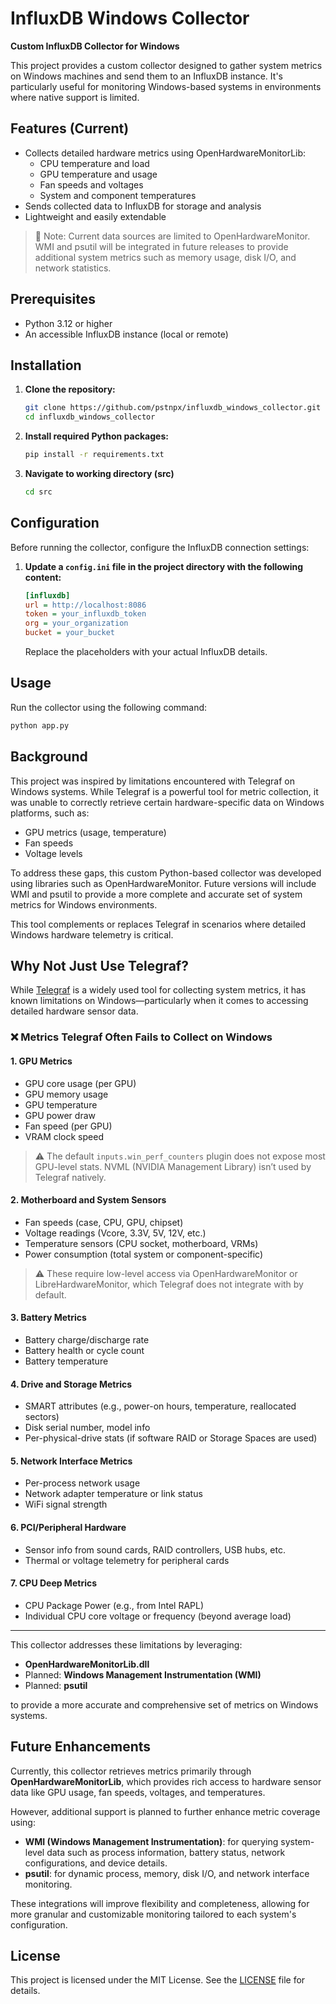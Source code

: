 # InfluxDB Windows Collector

**Custom InfluxDB Collector for Windows**

This project provides a custom collector designed to gather system metrics on Windows machines and send them to an InfluxDB instance. It's particularly useful for monitoring Windows-based systems in environments where native support is limited.

## Features (Current)

- Collects detailed hardware metrics using OpenHardwareMonitorLib:
  - CPU temperature and load
  - GPU temperature and usage
  - Fan speeds and voltages
  - System and component temperatures
- Sends collected data to InfluxDB for storage and analysis
- Lightweight and easily extendable

> 📌 Note: Current data sources are limited to OpenHardwareMonitor. WMI and psutil will be integrated in future releases to provide additional system metrics such as memory usage, disk I/O, and network statistics.

## Prerequisites

- Python 3.12 or higher
- An accessible InfluxDB instance (local or remote)

## Installation

1. **Clone the repository:**

   ```bash
   git clone https://github.com/pstnpx/influxdb_windows_collector.git
   cd influxdb_windows_collector
   ```

2. **Install required Python packages:**

   ```bash
   pip install -r requirements.txt
   ```

3. **Navigate to working directory (src)**

   ```bash
   cd src
   ```
## Configuration

Before running the collector, configure the InfluxDB connection settings:

1. **Update a `config.ini` file in the project directory with the following content:**

   ```ini
   [influxdb]
   url = http://localhost:8086
   token = your_influxdb_token
   org = your_organization
   bucket = your_bucket
   ```

   Replace the placeholders with your actual InfluxDB details.

## Usage

Run the collector using the following command:

```bash
python app.py
```

## Background

This project was inspired by limitations encountered with Telegraf on Windows systems. While Telegraf is a powerful tool for metric collection, it was unable to correctly retrieve certain hardware-specific data on Windows platforms, such as:

- GPU metrics (usage, temperature)
- Fan speeds
- Voltage levels

To address these gaps, this custom Python-based collector was developed using libraries such as OpenHardwareMonitor. Future versions will include WMI and psutil to provide a more complete and accurate set of system metrics for Windows environments.

This tool complements or replaces Telegraf in scenarios where detailed Windows hardware telemetry is critical.

## Why Not Just Use Telegraf?

While [Telegraf](https://github.com/influxdata/telegraf) is a widely used tool for collecting system metrics, it has known limitations on Windows—particularly when it comes to accessing detailed hardware sensor data.

### ❌ Metrics Telegraf Often Fails to Collect on Windows

#### 1. GPU Metrics
- GPU core usage (per GPU)
- GPU memory usage
- GPU temperature
- GPU power draw
- Fan speed (per GPU)
- VRAM clock speed

> ⚠️ The default `inputs.win_perf_counters` plugin does not expose most GPU-level stats. NVML (NVIDIA Management Library) isn’t used by Telegraf natively.

#### 2. Motherboard and System Sensors
- Fan speeds (case, CPU, GPU, chipset)
- Voltage readings (Vcore, 3.3V, 5V, 12V, etc.)
- Temperature sensors (CPU socket, motherboard, VRMs)
- Power consumption (total system or component-specific)

> ⚠️ These require low-level access via OpenHardwareMonitor or LibreHardwareMonitor, which Telegraf does not integrate with by default.

#### 3. Battery Metrics
- Battery charge/discharge rate
- Battery health or cycle count
- Battery temperature

#### 4. Drive and Storage Metrics
- SMART attributes (e.g., power-on hours, temperature, reallocated sectors)
- Disk serial number, model info
- Per-physical-drive stats (if software RAID or Storage Spaces are used)

#### 5. Network Interface Metrics
- Per-process network usage
- Network adapter temperature or link status
- WiFi signal strength

#### 6. PCI/Peripheral Hardware
- Sensor info from sound cards, RAID controllers, USB hubs, etc.
- Thermal or voltage telemetry for peripheral cards

#### 7. CPU Deep Metrics
- CPU Package Power (e.g., from Intel RAPL)
- Individual CPU core voltage or frequency (beyond average load)

---

This collector addresses these limitations by leveraging:
- **OpenHardwareMonitorLib.dll**
- Planned: **Windows Management Instrumentation (WMI)**
- Planned: **psutil**

to provide a more accurate and comprehensive set of metrics on Windows systems.

## Future Enhancements

Currently, this collector retrieves metrics primarily through **OpenHardwareMonitorLib**, which provides rich access to hardware sensor data like GPU usage, fan speeds, voltages, and temperatures.

However, additional support is planned to further enhance metric coverage using:

- **WMI (Windows Management Instrumentation)**: for querying system-level data such as process information, battery status, network configurations, and device details.
- **psutil**: for dynamic process, memory, disk I/O, and network interface monitoring.

These integrations will improve flexibility and completeness, allowing for more granular and customizable monitoring tailored to each system's configuration.

## License

This project is licensed under the MIT License. See the [LICENSE](LICENSE) file for details.